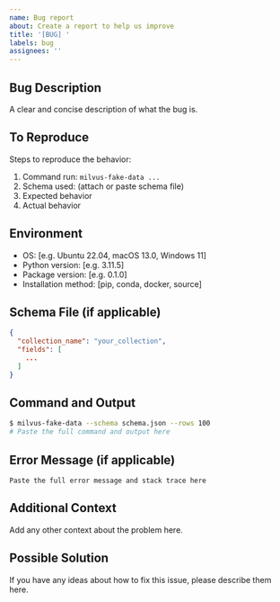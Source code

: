 ```yaml
---
name: Bug report
about: Create a report to help us improve
title: '[BUG] '
labels: bug
assignees: ''
---
```


## Bug Description
A clear and concise description of what the bug is.

## To Reproduce
Steps to reproduce the behavior:
1. Command run: `milvus-fake-data ...`
2. Schema used: (attach or paste schema file)
3. Expected behavior
4. Actual behavior

## Environment
- OS: [e.g. Ubuntu 22.04, macOS 13.0, Windows 11]
- Python version: [e.g. 3.11.5]
- Package version: [e.g. 0.1.0]
- Installation method: [pip, conda, docker, source]

## Schema File (if applicable)
```json
{
  "collection_name": "your_collection",
  "fields": [
    ...
  ]
}
```

## Command and Output
```bash
$ milvus-fake-data --schema schema.json --rows 100
# Paste the full command and output here
```

## Error Message (if applicable)
```
Paste the full error message and stack trace here
```

## Additional Context
Add any other context about the problem here.

## Possible Solution
If you have any ideas about how to fix this issue, please describe them here.